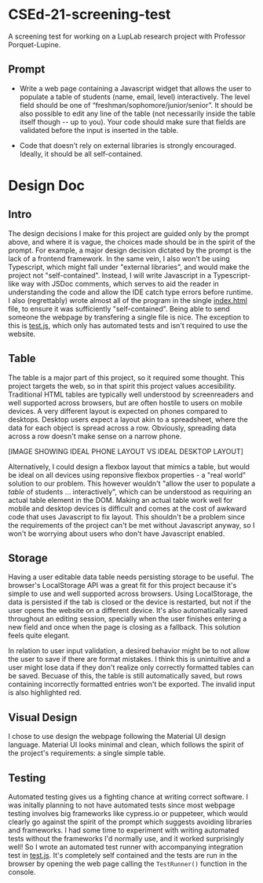 # CSEd-21-screening-test
A screening test for working on a LupLab research project with Professor Porquet-Lupine.

## Prompt
 - Write a web page containing a Javascript widget that allows the user to populate a table of students (name, email, level) interactively. The level field should be one of “freshman/sophomore/junior/senior”. It should be also possible to edit any line of the table (not necessarily inside the table itself though -- up to you). Your code should make sure that fields are validated before the input is inserted in the table.

 - Code that doesn’t rely on external libraries is strongly encouraged. Ideally, it should be all self-contained.


# Design Doc

## Intro
The design decisions I make for this project are guided only by the prompt above, and where it is vague, the choices made should be in the spirit of the prompt. For example, a major design decision dictated by the prompt is the lack of a frontend framework. In the same vein, I also won't be using Typescript, which might fall under "external libraries", and would make the project not "self-contained". Instead, I will write Javascript in a Typescript-like way with JSDoc comments, which serves to aid the reader in understanding the code and allow the IDE catch type errors before runtime. I also (regrettably) wrote almost all of the program in the single [index.html](./index.html) file, to ensure it was sufficiently "self-contained". Being able to send someone the webpage by transfering a single file is nice. The exception to this is [test.js](./test.js), which only has automated tests and isn't required to use the website. 

## Table
The table is a major part of this project, so it required some thought. This project targets the web, so in that spirit this project values accesibility. Traditional HTML tables are typically well understood by screenreaders and well supported across browsers, but are often hostile to users on mobile devices. A very different layout is expected on phones compared to desktops. Desktop users expect a layout akin to a spreadsheet, where the data for each object is spread across a row. Obviously, spreading data across a row doesn't make sense on a narrow phone.

[IMAGE SHOWING IDEAL PHONE LAYOUT VS IDEAL DESKTOP LAYOUT]

Alternatively, I could design a flexbox layout that mimics a table, but would be ideal on all devices using reponsive flexbox properties - a "real world" solution to our problem. This however wouldn't "allow the user to populate a _table_ of students ... interactively", which can be understood as requiring an actual table element in the DOM. Making an actual table work well for mobile and desktop devices is difficult and comes at the cost of awkward code that uses Javascript to fix layout. This shouldn't be a problem since the requirements of the project can't be met without Javascript anyway, so I won't be worrying about users who don't have Javascript enabled.

## Storage
Having a user editable data table needs persisting storage to be useful. The browser's LocalStorage API was a great fit for this project because it's simple to use and well supported across browsers. Using LocalStorage, the data is persisted if the tab is closed or the device is restarted, but not if the user opens the website on a different device. It's also automatically saved throughout an editing session, specially when the user finishes entering a new field and once when the page is closing as a fallback. This solution feels quite elegant.

In relation to user input validation, a desired behavior might be to not allow the user to save if there are format mistakes. I think this is unintuitive and a user might lose data if they don't realize only correctly formatted tables can be saved. Becuase of this, the table is still automatically saved, but rows containing incorrectly formatted entries won't be exported. The invalid input is also highlighted red. 

## Visual Design
I chose to use design the webpage following the Material UI design language. Material UI looks minimal and clean, which follows the spirit of the project's requirements: a single simple table.

## Testing
Automated testing gives us a fighting chance at writing correct software. I was initally planning to not have automated tests since most webpage testing involves big frameworks like cypress.io or puppeteer, which would clearly go against the spirit of the prompt which suggests avoiding libraries and frameworks. I had some time to experiment with writing automated tests without the frameworks I'd normally use, and it worked surprisingly well! So I wrote an automated test runner with accompanying integration test in [test.js](./test.js). It's completely self contained and the tests are run in the browser by opening the web page calling the `TestRunner()` function in the console. 